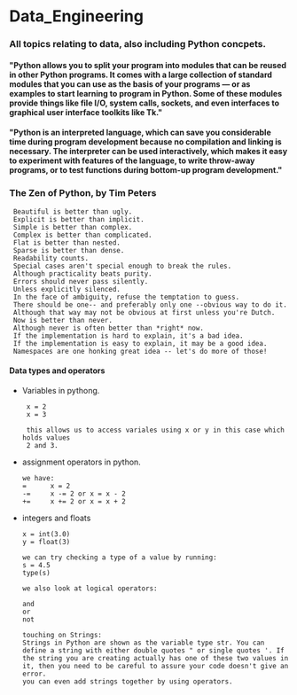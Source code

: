 # Data_Engineering

### All topics relating to data, also including Python concpets.

#### "Python allows you to split your program into modules that can be reused in other Python programs. It comes with a large collection of standard modules that you can use as the basis of your programs — or as examples to start learning to program in Python. Some of these modules provide things like file I/O, system calls, sockets, and even interfaces to graphical user interface toolkits like Tk."

#### "Python is an interpreted language, which can save you considerable time during program development because no compilation and linking is necessary. The interpreter can be used interactively, which makes it easy to experiment with features of the language, to write throw-away programs, or to test functions during bottom-up program development."

### The Zen of Python, by Tim Peters

     Beautiful is better than ugly.
     Explicit is better than implicit.
     Simple is better than complex.
     Complex is better than complicated.
     Flat is better than nested.
     Sparse is better than dense.
     Readability counts.
     Special cases aren't special enough to break the rules.
     Although practicality beats purity.
     Errors should never pass silently.
     Unless explicitly silenced.
     In the face of ambiguity, refuse the temptation to guess.
     There should be one-- and preferably only one --obvious way to do it.
     Although that way may not be obvious at first unless you're Dutch.
     Now is better than never.
     Although never is often better than *right* now.
     If the implementation is hard to explain, it's a bad idea.
     If the implementation is easy to explain, it may be a good idea.
     Namespaces are one honking great idea -- let's do more of those!

#### Data types and operators
  * Variables in pythong.
    ~~~
     x = 2
     x = 3

     this allows us to access variales using x or y in this case which holds values
     2 and 3.
    ~~~
  * assignment operators in python.
    ~~~
    we have:
    =      x = 2
    -=     x -= 2 or x = x - 2
    +=     x += 2 or x = x + 2
    ~~~
  * integers and floats
    ~~~
    x = int(3.0)
    y = float(3)

    we can try checking a type of a value by running:
    s = 4.5
    type(s)

    we also look at logical operators:

    and
    or
    not

    touching on Strings:
    Strings in Python are shown as the variable type str. You can define a string with either double quotes " or single quotes '. If the string you are creating actually has one of these two values in it, then you need to be careful to assure your code doesn't give an error.
    you can even add strings together by using operators.
    ~~~






